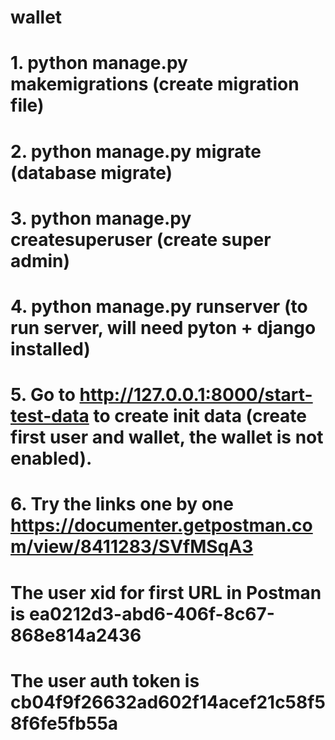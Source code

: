 # wallet
# 1. python manage.py makemigrations (create migration file)
# 2. python manage.py migrate (database migrate)
# 3. python manage.py createsuperuser (create super admin)
# 4. python manage.py runserver (to run server, will need pyton + django installed)
# 5. Go to http://127.0.0.1:8000/start-test-data to create init data (create first user and wallet, the wallet is not enabled).
# 6. Try the links one by one https://documenter.getpostman.com/view/8411283/SVfMSqA3
# The user xid for first URL in Postman is ea0212d3-abd6-406f-8c67-868e814a2436
# The user auth token is cb04f9f26632ad602f14acef21c58f58f6fe5fb55a